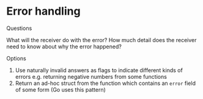 # Error handling

Questions

What will the receiver do with the error? How much detail does the receiver need
to know about why the error happened?

Options

1. Use naturally invalid answers as flags to indicate different kinds of errors
   e.g. returning negative numbers from some functions
1. Return an ad-hoc struct from the function which contains an `error` field of
   some form (Go uses this pattern)
